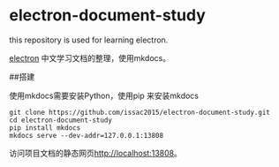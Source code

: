 # electron-document-study
this repository is used for learning electron.

[electron](http://electron.atom.io/) 中文学习文档的整理，使用mkdocs。

##搭建

使用mkdocs需要安装Python，使用pip 来安装mkdocs

	git clone https://github.com/issac2015/electron-document-study.git
	cd electron-document-study
	pip install mkdocs
	mkdocs serve --dev-addr=127.0.0.1:13808 

访问项目文档的静态网页[http://localhost:13808](http://localhost:13808)。

